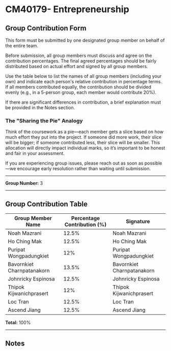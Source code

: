 # CM40179- Entrepreneurship

## Group Contribution Form

This form must be submitted by one designated group member on behalf of the entire team.

Before submission, all group members must discuss and agree on the contribution percentages. The final agreed percentages should be fairly distributed based on actual effort and signed by all group members.

Use the table below to list the names of all group members (including your own) and indicate each person's relative contribution in percentage terms. If all members contributed equally, the contribution should be divided evenly (e.g., in a 5-person group, each member would contribute 20%).

If there are significant differences in contribution, a brief explanation must be provided in the Notes section.

### The "Sharing the Pie" Analogy

Think of the coursework as a pie—each member gets a slice based on how much effort they put into the project. If someone did more work, their slice will be bigger; if someone contributed less, their slice will be smaller. This allocation will directly impact individual marks, so it’s important to be honest and fair in your assessment.

If you are experiencing group issues, please reach out as soon as possible—we encourage early resolution rather than waiting until submission.

---

**Group Number:** 3

---

## Group Contribution Table

| Group Member Name           | Percentage Contribution (%) | Signature         |
|-----------------------------|-----------------------------|-------------------|
| Noah Mazrani                | 12.5%                         | Noah Mazrani      |
| Ho Ching Mak                | 12.5%                         | Ho Ching Mak      |
| Puripat Wongpadungkiet      | 12%                       | Puripat Wongpadungkiet       |
| Bavornkiet Charnpatanakorn  | 13.5%                       | Bavornkiet Charnpatanakorn   |
| Johnricky Espinosa          | 12.5%                       | Johnricky Espinosa           |
| Thipok Kijwanichprasert     | 12%                       | Thipok Kijwanichprasert      |
| Loc Tran                    | 12.5%                         | Loc Tran           |
| Ascend Jiang                | 12.5%                         | Ascend Jiang       |

**Total:** 100%

---

## Notes
